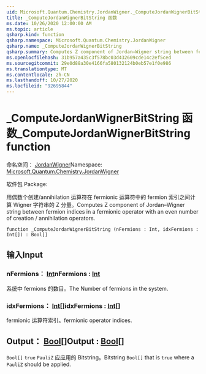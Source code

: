 ```yaml
---
uid: Microsoft.Quantum.Chemistry.JordanWigner._ComputeJordanWignerBitString
title: _ComputeJordanWignerBitString 函数
ms.date: 10/26/2020 12:00:00 AM
ms.topic: article
qsharp.kind: function
qsharp.namespace: Microsoft.Quantum.Chemistry.JordanWigner
qsharp.name: _ComputeJordanWignerBitString
qsharp.summary: Computes Z component of Jordan–Wigner string between fermion indices in a fermionic operator with an even number of creation / annihilation operators.
ms.openlocfilehash: 31b957a435c3f578bc03d432609cde14c2ef5ced
ms.sourcegitcommit: 29e0d88a30e4166fa580132124b0eb57e1f0e986
ms.translationtype: MT
ms.contentlocale: zh-CN
ms.lasthandoff: 10/27/2020
ms.locfileid: "92695844"
---
```

# <a name="_computejordanwignerbitstring-function"></a><span data-ttu-id="386be-102">_ComputeJordanWignerBitString 函数</span><span class="sxs-lookup"><span data-stu-id="386be-102">_ComputeJordanWignerBitString function</span></span>

<span data-ttu-id="386be-103">命名空间： [JordanWigner](xref:Microsoft.Quantum.Chemistry.JordanWigner)</span><span class="sxs-lookup"><span data-stu-id="386be-103">Namespace: [Microsoft.Quantum.Chemistry.JordanWigner](xref:Microsoft.Quantum.Chemistry.JordanWigner)</span></span>

<span data-ttu-id="386be-104">软件包 [](https://nuget.org/packages/)</span><span class="sxs-lookup"><span data-stu-id="386be-104">Package: [](https://nuget.org/packages/)</span></span>


<span data-ttu-id="386be-105">用偶数个创建/annihilation 运算符在 fermionic 运算符中的 fermion 索引之间计算 Wigner 字符串的 Z 分量。</span><span class="sxs-lookup"><span data-stu-id="386be-105">Computes Z component of Jordan–Wigner string between fermion indices in a fermionic operator with an even number of creation / annihilation operators.</span></span>

```qsharp
function _ComputeJordanWignerBitString (nFermions : Int, idxFermions : Int[]) : Bool[]
```


## <a name="input"></a><span data-ttu-id="386be-106">输入</span><span class="sxs-lookup"><span data-stu-id="386be-106">Input</span></span>

### <a name="nfermions--int"></a><span data-ttu-id="386be-107">nFermions： [Int](xref:microsoft.quantum.lang-ref.int)</span><span class="sxs-lookup"><span data-stu-id="386be-107">nFermions : [Int](xref:microsoft.quantum.lang-ref.int)</span></span>

<span data-ttu-id="386be-108">系统中 fermions 的数目。</span><span class="sxs-lookup"><span data-stu-id="386be-108">The Number of fermions in the system.</span></span>


### <a name="idxfermions--int"></a><span data-ttu-id="386be-109">idxFermions： [Int](xref:microsoft.quantum.lang-ref.int)[]</span><span class="sxs-lookup"><span data-stu-id="386be-109">idxFermions : [Int](xref:microsoft.quantum.lang-ref.int)[]</span></span>

<span data-ttu-id="386be-110">fermionic 运算符索引。</span><span class="sxs-lookup"><span data-stu-id="386be-110">fermionic operator indices.</span></span>



## <a name="output--bool"></a><span data-ttu-id="386be-111">Output： [Bool](xref:microsoft.quantum.lang-ref.bool)[]</span><span class="sxs-lookup"><span data-stu-id="386be-111">Output : [Bool](xref:microsoft.quantum.lang-ref.bool)[]</span></span>

<span data-ttu-id="386be-112">`Bool[]` `true` `PauliZ` 应应用的 Bitstring。</span><span class="sxs-lookup"><span data-stu-id="386be-112">Bitstring `Bool[]` that is `true` where a `PauliZ` should be applied.</span></span>